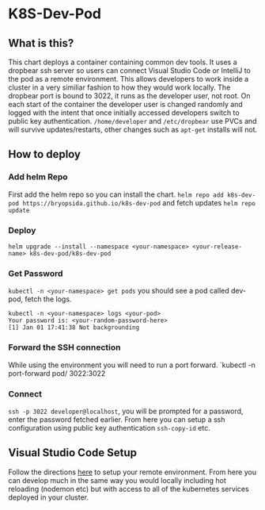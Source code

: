 # K8S-Dev-Pod

## What is this?

This chart deploys a container containing common dev tools. It uses a dropbear ssh server so users can connect Visual Studio Code or IntelliJ to the pod as a remote environment. This allows developers to work inside a cluster in a very similiar fashion to how they would work locally. The dropbear port is bound to 3022, it runs as the developer user, not root. On each start of the container the developer user is changed randomly and logged with the intent that once initially accessed developers switch to public key authentication. `/home/developer` and `/etc/dropbear` use PVCs and will survive updates/restarts, other changes such as `apt-get` installs will not.

## How to deploy 

### Add helm Repo
First add the helm repo so you can install the chart.
`helm repo add k8s-dev-pod https://bryopsida.github.io/k8s-dev-pod` and fetch updates `helm repo update`

### Deploy
`helm upgrade --install --namespace <your-namespace> <your-release-name> k8s-dev-pod/k8s-dev-pod`

### Get Password
`kubectl -n <your-namespace> get pods` you should see a pod called dev-pod, fetch the logs.

``` shell
kubectl -n <your-namespace> logs <your-pod>
Your password is: <your-random-password-here>
[1] Jan 01 17:41:38 Not backgrounding
```

### Forward the SSH connection
While using the environment you will need to run a port forward. `kubectl -n <your-namespace> port-forward pod/<your-pod-name> 3022:3022

### Connect
`ssh -p 3022 developer@localhost`, you will be prompted for a password, enter the password fetched earlier. From here you can setup a ssh configuration using public key authentication `ssh-copy-id` etc.

## Visual Studio Code Setup
Follow the directions [here](https://code.visualstudio.com/docs/remote/ssh) to setup your remote environment. From here you can develop much in the same way you would locally including hot reloading (nodemon etc) but with access to all of the kubernetes services deployed in your cluster.